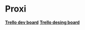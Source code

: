 # Proxi

**[Trello dev board](https://trello.com/b/Qc2EXxbk)**
**[Trello desing board](https://trello.com/b/1Qk7pepk/proxi-design-board)**